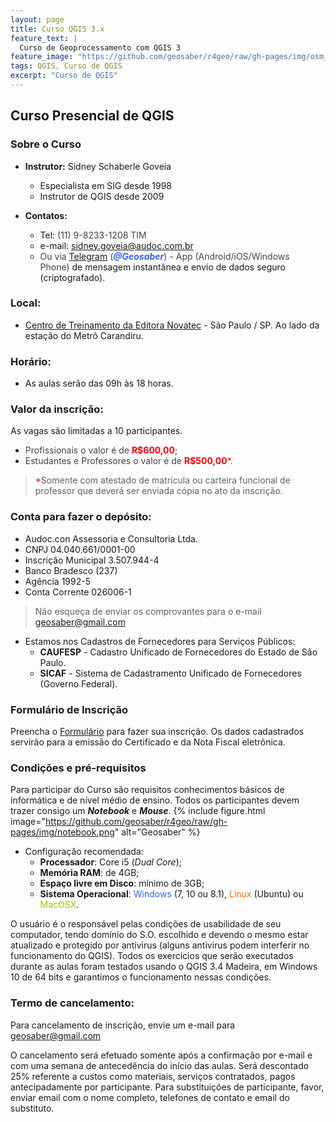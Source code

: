 ```yaml
---
layout: page
title: Curso QGIS 3.x
feature_text: |
  Curso de Geoprocessamento com QGIS 3
feature_image: "https://github.com/geosaber/r4geo/raw/gh-pages/img/osm_bkground.png"
tags: QGIS, Curso de QGIS
excerpt: "Curso de QGIS"
---
```

## Curso Presencial de QGIS
### Sobre o Curso
- **Instrutor:** Sidney Schaberle Goveia
  - Especialista em SIG desde 1998
  - Instrutor de QGIS desde 2009

- **Contatos:**
  - Tel: <span style="color: #444444;">(11) 9-8233-1208 TIM
  - e-mail: <span style="color: #3366ff;">[sidney.goveia@audoc.com.br](mailto:sidney.goveia@localhost)</span> 
  - <span style="color: #444444;">Ou via <span style="color: #3366ff;">[Telegram](https://web.telegram.org)</span> (<span style="color: #3366ff;">_**@Geosaber**_</span>) - App (Android/iOS/Windows Phone)</span> de mensagem instantânea e envio de dados seguro (criptografado).

### Local:
- [Centro de Treinamento da Editora Novatec](https://ctnovatec.com.br) - São Paulo / SP. Ao lado da estação do Metrô Carandiru.

### Horário:
- As aulas serão das 09h às 18 horas.

### Valor da inscrição:
As vagas são limitadas a 10 participantes.

- <span style="color: #444444;">Profissionais o valor é de </span>**<span style="color: #ff0000;">R$600,00</span>**<span style="color: #444444;">;</span>
- <span style="color: #444444;">Estudantes e Professores o valor é de </span><span style="color: #ff0000;">**R$500,00***</span><span style="color: #444444;">.</span>

> <span style="color: #ff0000;">*</span>Somente com atestado de matrícula ou carteira funcional de professor que deverá ser enviada cópia no ato da inscrição.

### Conta para fazer o depósito:
- Audoc.con Assessoria e Consultoria Ltda.
- CNPJ 04.040.661/0001-00
- Inscrição Municipal 3.507.944-4
- Banco Bradesco (237)
- Agência 1992-5
- Conta Corrente 026006-1

> Não esqueça de enviar os comprovantes para o e-mail <span style="color: #3366ff;">[geosaber@gmail.com](mailto:geosaber@gmail.com)</span>
- Estamos nos Cadastros de Fornecedores para Serviços Públicos:
  - **CAUFESP** - Cadastro Unificado de Fornecedores do Estado de São Paulo.
  - **SICAF** - Sistema de Cadastramento Unificado de Fornecedores (Governo Federal).
  
### Formulário de Inscrição

Preencha o <span style="color: #3366ff;">[Formulário](https://sites.google.com/view/geosaber)</span> para fazer sua inscrição. Os dados cadastrados servirão para a emissão do Certificado e da Nota Fiscal eletrônica.

### Condições e pré-requisitos

Para participar do Curso são requisitos conhecimentos básicos de informática e de nível médio de ensino. Todos os participantes devem trazer consigo um ***Notebook*** e ***Mouse***.
{% include figure.html image="https://github.com/geosaber/r4geo/raw/gh-pages/img/notebook.png" alt="Geosaber" %}

- Configuração recomendada:
  - **Processador**: Core i5 (_Dual Core_);
  - **Memória RAM**: de 4GB;
  - **Espaço livre em Disco**: mínimo de 3GB;
  - **Sistema Operacional**: <span style="color: #3366ff;">Windows</span> (7, 10 ou 8.1), <span style="color: #ff6600;">Linux</span> (Ubuntu) ou <span style="color: #99cc00;">MacOSX</span>.

O usuário é o responsável pelas condições de usabilidade de seu computador, tendo domínio do S.O. escolhido e devendo o mesmo estar atualizado e protegido por antivirus (alguns antivirus podem interferir no funcionamento do QGIS). Todos os exercícios que serão executados durante as aulas foram testados usando o QGIS 3.4 Madeira, em Windows 10 de 64 bits e garantimos o funcionamento nessas condições.

### Termo de cancelamento:

Para cancelamento de inscrição, envie um e-mail para [geosaber@gmail.com](mailto:geosaber@gmail.com)

O cancelamento será efetuado somente após a confirmação por e-mail e com uma semana de antecedência do início das aulas. Será descontado 25% referente a custos como materiais, serviços contratados, pagos antecipadamente por participante. Para substituições de participante, favor, enviar email com o nome completo, telefones de contato e email do substituto.
